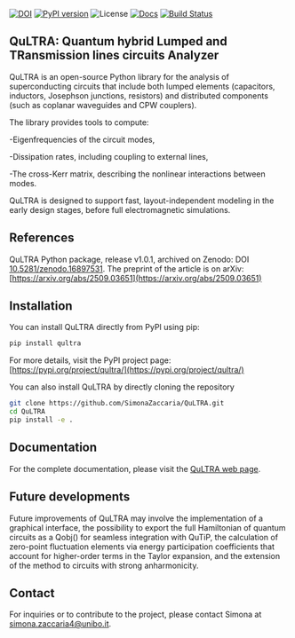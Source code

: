 [![DOI](https://zenodo.org/badge/DOI/10.5281/zenodo.16897531.svg)](https://doi.org/10.5281/zenodo.16897531)
[![PyPI version](https://img.shields.io/pypi/v/qultra.svg)](https://pypi.org/project/qultra/)
![License](https://img.shields.io/github/license/SimonaZaccaria/QuLTRA)
[![Docs](https://img.shields.io/badge/docs-online-blue.svg)](https://simonazaccaria.github.io/QuLTRA/)
[![Build Status](https://github.com/SimonaZaccaria/QuLTRA/actions/workflows/tests.yml/badge.svg)](https://github.com/SimonaZaccaria/QuLTRA/actions)





## QuLTRA:  Quantum hybrid Lumped and TRansmission lines circuits Analyzer

QuLTRA is an open-source Python library for the analysis of superconducting circuits that include both lumped elements (capacitors, inductors, Josephson junctions, resistors) and distributed components (such as coplanar waveguides and CPW couplers).

The library provides tools to compute:

-Eigenfrequencies of the circuit modes,

-Dissipation rates, including coupling to external lines,

-The cross-Kerr matrix, describing the nonlinear interactions between modes.

QuLTRA is designed to support fast, layout-independent modeling in the early design stages, before full electromagnetic simulations.

## References

 QuLTRA Python package, release v1.0.1, archived on Zenodo: DOI [10.5281/zenodo.16897531](https://doi.org/10.5281/zenodo.16897531). The preprint of the article is on arXiv:[https://arxiv.org/abs/2509.03651](https://arxiv.org/abs/2509.03651)
 

## Installation

You can install QuLTRA directly from PyPI using pip:

```bash
pip install qultra
```

For more details, visit the PyPI project page: [https://pypi.org/project/qultra/](https://pypi.org/project/qultra/)

You can also install QuLTRA by directly cloning the repository

```bash
git clone https://github.com/SimonaZaccaria/QuLTRA.git
cd QuLTRA
pip install -e .
```
## Documentation
For the complete documentation, please visit the [QuLTRA web page](https://simonazaccaria.github.io/QuLTRA/).

## Future developments
Future improvements of QuLTRA may involve the implementation of a graphical interface, 
the possibility to export the full Hamiltonian of quantum circuits as a Qobj() 
for seamless integration with QuTiP, the calculation of zero-point 
fluctuation elements via energy participation coefficients that account for higher-order 
terms in the Taylor expansion, and the extension of the method to circuits with strong 
anharmonicity.

## Contact
For inquiries or to contribute to the project, please contact Simona at simona.zaccaria4@unibo.it.
